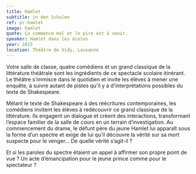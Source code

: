 ```yaml
---
title: Hamlet
subtitle: in den Schulen
ref: pr-hamlet
image: hamlet
quote: Ça commence mal et le pire est à venir.
speaker: Hamlet dans les écoles
year: 2015
location: Théâtre de Vidy, Lausanne
---
```


Votre salle de classe, quatre comédiens et un grand classique de la littérature théâtrale sont les ingrédients de ce spectacle scolaire itinérant. Le théâtre s’immisce dans le quotidien et invite les élèves à mener une enquête, à suivre autant de pistes qu'il y a d'interprétations possibles du texte de Shakespeare.

Mêlant le texte de Shakespeare à des réécritures contemporaines, les comédiens invitent les élèves à redécouvrir ce grand classique de la littérature. Ils engagent un dialogue et créent des interactions, transformant l’espace familier de la salle de cours en un terrain d’investigation. Au commencement du drame, le défunt père du jeune Hamlet lui apparaît sous la forme d’un spectre et exige de lui qu’il découvre la vérité sur sa mort suspecte pour le venger… De quelle vérité s’agit-il ?

Et si les paroles du spectre étaient un appel à affirmer son propre point de vue ? Un acte d’émancipation pour le jeune prince comme pour le spectateur ?
